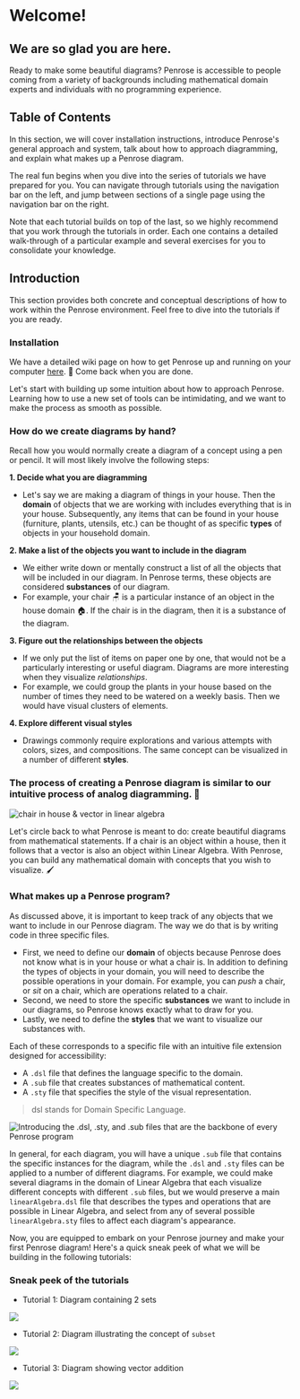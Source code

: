 # Welcome!

## We are so glad you are here.

Ready to make some beautiful diagrams? Penrose is accessible to people coming from a variety of backgrounds including mathematical domain experts and individuals with no programming experience.

## Table of Contents

In this section, we will cover installation instructions, introduce Penrose's general approach and system, talk about how to approach diagramming, and explain what makes up a Penrose diagram.

The real fun begins when you dive into the series of tutorials we have prepared for you. You can navigate through tutorials using the navigation bar on the left, and jump between sections of a single page using the navigation bar on the right.

Note that each tutorial builds on top of the last, so we highly recommend that you work through the tutorials in order. Each one contains a detailed walk-through of a particular example and several exercises for you to consolidate your knowledge.

## Introduction

This section provides both concrete and conceptual descriptions of how to work within the Penrose environment. Feel free to dive into the tutorials if you are ready.

### Installation

We have a detailed wiki page on how to get Penrose up and running on your computer [here](https://github.com/penrose/penrose/wiki/Building-and-running). 🥳 Come back when you are done.

Let's start with building up some intuition about how to approach Penrose. Learning how to use a new set of tools can be intimidating, and we want to make the process as smooth as possible.

### How do we create diagrams by hand?

Recall how you would normally create a diagram of a concept using a pen or pencil. It will most likely involve the following steps:

**1. Decide what you are diagramming**

- Let's say we are making a diagram of things in your house. Then the **domain** of objects that we are working with includes everything that is in your house. Subsequently, any items that can be found in your house (furniture, plants, utensils, etc.) can be thought of as specific **types** of objects in your household domain.

**2. Make a list of the objects you want to include in the diagram**

- We either write down or mentally construct a list of all the objects that will be included in our diagram. In Penrose terms, these objects are considered **substances** of our diagram.
- For example, your chair 🪑 is a particular instance of an object in the house domain 🏠. If the chair is in the diagram, then it is a substance of the diagram.

**3. Figure out the relationships between the objects**

- If we only put the list of items on paper one by one, that would not be a particularly interesting or useful diagram. Diagrams are more interesting when they visualize _relationships_.
- For example, we could group the plants in your house based on the number of times they need to be watered on a weekly basis. Then we would have visual clusters of elements.

**4. Explore different visual styles**

- Drawings commonly require explorations and various attempts with colors, sizes, and compositions. The same concept can be visualized in a number of different **styles**.

### The process of creating a Penrose diagram is similar to our intuitive process of analog diagramming. 🎉

![chair in house & vector in linear algebra](/img/tutorial/chair-vector.jpeg)

Let's circle back to what Penrose is meant to do: create beautiful diagrams from mathematical statements. If a chair is an object within a house, then it follows that a vector is also an object within Linear Algebra. With Penrose, you can build any mathematical domain with concepts that you wish to visualize. 🖌️

### What makes up a Penrose program?

As discussed above, it is important to keep track of any objects that we want to include in our Penrose diagram. The way we do that is by writing code in three specific files.

- First, we need to define our **domain** of objects because Penrose does not know what is in your house or what a chair is. In addition to defining the types of objects in your domain, you will need to describe the possible operations in your domain. For example, you can _push_ a chair, or _sit_ on a chair, which are operations related to a chair.
- Second, we need to store the specific **substances** we want to include in our diagrams, so Penrose knows exactly what to draw for you.
- Lastly, we need to define the **styles** that we want to visualize our substances with.

Each of these corresponds to a specific file with an intuitive file extension designed for accessibility:

- A `.dsl` file that defines the language specific to the domain.
- A `.sub` file that creates substances of mathematical content.
- A `.sty` file that specifies the style of the visual representation.

> dsl stands for Domain Specific Language.

![Introducing the .dsl, .sty, and .sub files that are the backbone of every Penrose program](/img/tutorial/triple_helvetica.png)

In general, for each diagram, you will have a unique `.sub` file that contains the specific instances for the diagram, while the `.dsl` and `.sty` files can be applied to a number of different diagrams. For example, we could make several diagrams in the domain of Linear Algebra that each visualize different concepts with different `.sub` files, but we would preserve a main `linearAlgebra.dsl` file that describes the types and operations that are possible in Linear Algebra, and select from any of several possible `linearAlgebra.sty` files to affect each diagram's appearance.

Now, you are equipped to embark on your Penrose journey and make your first Penrose diagram! Here's a quick sneak peek of what we will be building in the following tutorials:

### Sneak peek of the tutorials

- Tutorial 1: Diagram containing 2 sets

![](/img/tutorial/2sets_nolabel.png)

- Tutorial 2: Diagram illustrating the concept of `subset`

![](/img/tutorial/goal.svg)

- Tutorial 3: Diagram showing vector addition

![](/img/tutorial/addtion_wg.png)
